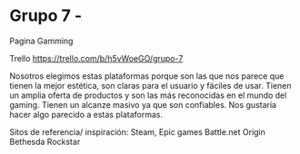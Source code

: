 # Grupo 7 - 
Pagina Gamming

Trello
https://trello.com/b/h5vWoeGO/grupo-7




Nosotros elegimos estas plataformas porque son las que nos parece que tienen la mejor estética, 
son claras para el usuario y fáciles de usar. Tienen un amplia oferta de productos y son las más 
reconocidas en el mundo del gaming. Tienen un alcanze masivo ya que son confiables. Nos gustaría hacer algo parecido a 
estas plataformas.


Sitos de referencia/ inspiración: 
Steam,
Epic games
Battle.net
Origin
Bethesda
Rockstar